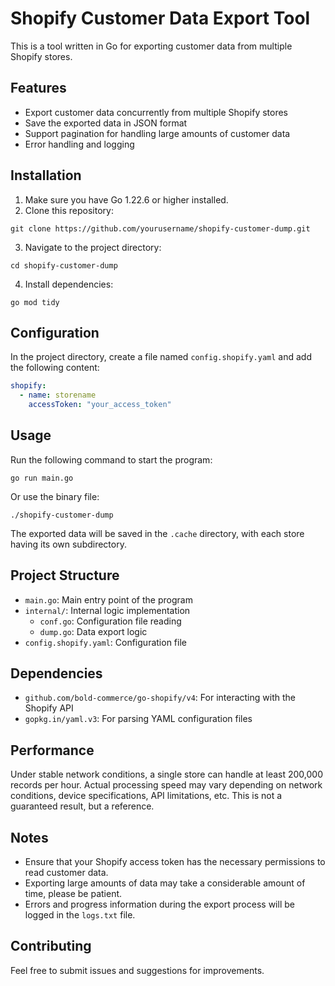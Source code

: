 # Shopify Customer Data Export Tool

This is a tool written in Go for exporting customer data from multiple Shopify stores.

## Features
- Export customer data concurrently from multiple Shopify stores
- Save the exported data in JSON format
- Support pagination for handling large amounts of customer data
- Error handling and logging

## Installation
1. Make sure you have Go 1.22.6 or higher installed.
2. Clone this repository:

```
git clone https://github.com/yourusername/shopify-customer-dump.git
```

3. Navigate to the project directory:
```
cd shopify-customer-dump
```
4. Install dependencies:
```
go mod tidy
```

## Configuration

In the project directory, create a file named `config.shopify.yaml` and add the following content:

```yaml
shopify:
  - name: storename
    accessToken: "your_access_token"
```
## Usage

Run the following command to start the program:
```
go run main.go
```

Or use the binary file:
```
./shopify-customer-dump
```

The exported data will be saved in the `.cache` directory, with each store having its own subdirectory.

## Project Structure

- `main.go`: Main entry point of the program
- `internal/`: Internal logic implementation
  - `conf.go`: Configuration file reading
  - `dump.go`: Data export logic
- `config.shopify.yaml`: Configuration file

## Dependencies
- `github.com/bold-commerce/go-shopify/v4`: For interacting with the Shopify API
- `gopkg.in/yaml.v3`: For parsing YAML configuration files

## Performance
Under stable network conditions, a single store can handle at least 200,000 records per hour. Actual processing speed may vary depending on network conditions, device specifications, API limitations, etc. This is not a guaranteed result, but a reference.

## Notes

- Ensure that your Shopify access token has the necessary permissions to read customer data.
- Exporting large amounts of data may take a considerable amount of time, please be patient.
- Errors and progress information during the export process will be logged in the `logs.txt` file.

## Contributing

Feel free to submit issues and suggestions for improvements.
